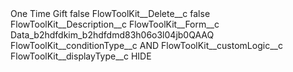 <?xml version="1.0" encoding="UTF-8"?>
<CustomMetadata xmlns="http://soap.sforce.com/2006/04/metadata" xmlns:xsi="http://www.w3.org/2001/XMLSchema-instance" xmlns:xsd="http://www.w3.org/2001/XMLSchema">
    <label>One Time Gift</label>
    <protected>false</protected>
    <values>
        <field>FlowToolKit__Delete__c</field>
        <value xsi:type="xsd:boolean">false</value>
    </values>
    <values>
        <field>FlowToolKit__Description__c</field>
        <value xsi:nil="true"/>
    </values>
    <values>
        <field>FlowToolKit__Form__c</field>
        <value xsi:type="xsd:string">Data_b2hdfdkim_b2hdfdmd83h06o3l04jb0QAAQ</value>
    </values>
    <values>
        <field>FlowToolKit__conditionType__c</field>
        <value xsi:type="xsd:string">AND</value>
    </values>
    <values>
        <field>FlowToolKit__customLogic__c</field>
        <value xsi:nil="true"/>
    </values>
    <values>
        <field>FlowToolKit__displayType__c</field>
        <value xsi:type="xsd:string">HIDE</value>
    </values>
</CustomMetadata>
